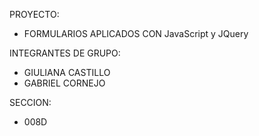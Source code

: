 PROYECTO: 
  * FORMULARIOS APLICADOS CON JavaScript y JQuery

INTEGRANTES DE GRUPO:
  * GIULIANA CASTILLO
  * GABRIEL CORNEJO

SECCION:
  * 008D

